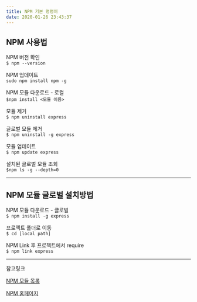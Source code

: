 ```yaml
---
title: NPM 기본 명령어
date: 2020-01-26 23:43:37
---
```

## NPM 사용법

NPM 버전 확인  
`$ npm --version`

NPM 업데이트  
`sudo npm install npm -g`

NPM 모듈 다운로드 - 로컬  
`$npm install <모듈 이름>`

모듈 제거  
`$ npm uninstall express`

글로벌 모듈 제거  
`$ npm uninstall -g express`

모듈 업데이트  
`$ npm update express`

설치된 글로벌 모듈 조회  
`$npm ls -g --depth=0`

---

## NPM 모듈 글로벌 설치방법

NPM 모듈 다운로드 - 글로벌  
`$ npm install -g express`

프로젝트 폴더로 이동  
`$ cd [local path]`

NPM Link 후 프로젝트에서 require  
`$ npm link express`

---

참고링크

[NPM 모듈 목록](https://npmsearch.com/)

[NPM 홈페이지](https://www.npmjs.com/)